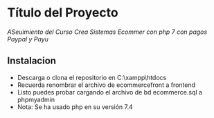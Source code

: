 # Título del Proyecto

_ASeuimiento del Curso Crea Sistemas Ecommer con php 7 con pagos Paypal y Payu_

## Instalacion

* Descarga o clona el repositorio en C:\xampp\htdocs 
* Recuerda renombrar el archivo de ecommercefront a frontend 
* Listo puedes probar cargando el archivo de bd ecommerce.sql a phpmyadmin
* Nota: Se ha usado php en su versión 7.4 

